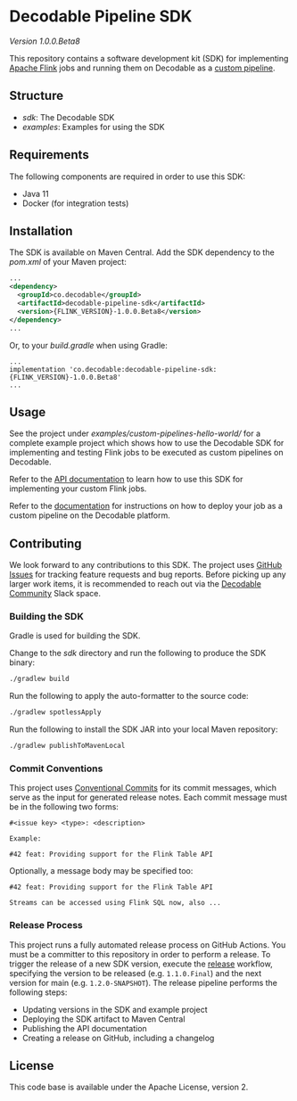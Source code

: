 # Decodable Pipeline SDK

_Version 1.0.0.Beta8_

This repository contains a software development kit (SDK) for implementing [Apache Flink](https://flink.apache.org/) jobs
and running them on Decodable as a [custom pipeline](https://docs.decodable.co/docs/create-pipelines-using-your-own-apache-flink-jobs).

## Structure

* _sdk_: The Decodable SDK
* _examples_: Examples for using the SDK

## Requirements

The following components are required in order to use this SDK:

* Java 11
* Docker (for integration tests)

## Installation

The SDK is available on Maven Central.
Add the SDK dependency to the _pom.xml_ of your Maven project:

```xml
...
<dependency>
  <groupId>co.decodable</groupId>
  <artifactId>decodable-pipeline-sdk</artifactId>
  <version>{FLINK_VERSION}-1.0.0.Beta8</version>
</dependency>
...
```

Or, to your _build.gradle_ when using Gradle:

```
...
implementation 'co.decodable:decodable-pipeline-sdk:{FLINK_VERSION}-1.0.0.Beta8'
...
```

## Usage

See the project under _examples/custom-pipelines-hello-world/_ for a complete example project
which shows how to use the Decodable SDK for implementing and testing Flink jobs to be executed as custom pipelines on Decodable.

Refer to the [API documentation](https://docs.decodable.co/api/pipeline-sdk.html) to learn how to use this SDK for implementing your custom Flink jobs.

Refer to the [documentation](https://docs.decodable.co/docs/create-pipelines-using-your-own-apache-flink-jobs) for instructions on how to deploy your job as a custom pipeline on the Decodable platform.

## Contributing

We look forward to any contributions to this SDK.
The project uses [GitHub Issues](https://github.com/decodableco/decodable-pipeline-sdk/issues) for tracking feature requests and bug reports.
Before picking up any larger work items, it is recommended to reach out via the [Decodable Community](decodablecommunity.slack.com) Slack space.

### Building the SDK

Gradle is used for building the SDK.

Change to the _sdk_ directory and run the following to produce the SDK binary:

```bash
./gradlew build
```

Run the following to apply the auto-formatter to the source code:

```bash
./gradlew spotlessApply
```

Run the following to install the SDK JAR into your local Maven repository:

```bash
./gradlew publishToMavenLocal
```

### Commit Conventions

This project uses [Conventional Commits](https://www.conventionalcommits.org/en/v1.0.0/) for its commit messages,
which serve as the input for generated release notes.
Each commit message must be in the following two forms:

```
#<issue key> <type>: <description>

Example:

#42 feat: Providing support for the Flink Table API
```

Optionally, a message body may be specified too:

```
#42 feat: Providing support for the Flink Table API

Streams can be accessed using Flink SQL now, also ...
```

### Release Process

This project runs a fully automated release process on GitHub Actions.
You must be a committer to this repository in order to perform a release.
To trigger the release of a new SDK version, execute the [release](https://github.com/decodableco/decodable-pipeline-sdk/actions/workflows/release.yml) workflow, specifying the version to be released (e.g. `1.1.0.Final`) and the next version for main (e.g. `1.2.0-SNAPSHOT`).
The release pipeline performs the following steps:

* Updating versions in the SDK and example project
* Deploying the SDK artifact to Maven Central
* Publishing the API documentation
* Creating a release on GitHub, including a changelog

## License

This code base is available under the Apache License, version 2.
